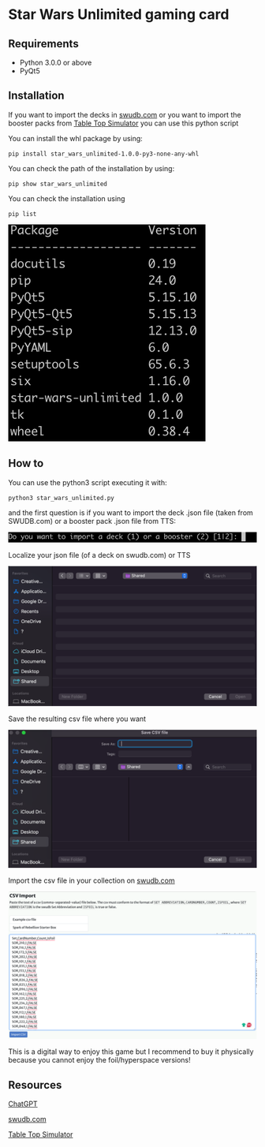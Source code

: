 # Star Wars Unlimited gaming card
## Requirements
- Python 3.0.0 or above
- PyQt5

## Installation
If you want to import the decks in [swudb.com](https://swudb.com/) or you want to import the booster packs from [Table Top Simulator](https://store.steampowered.com/app/286160/Tabletop_Simulator/) you can use this python script

You can install the whl package by using:
```
pip install star_wars_unlimited-1.0.0-py3-none-any-whl
```

You can check the path of the installation by using:
```
pip show star_wars_unlimited
```
You can check the installation using 
```
pip list
```

![](images/pip_list.png)

## How to
You can use the python3 script executing it with:
```
python3 star_wars_unlimited.py
```
and the first question is if you  want to import the deck .json file (taken from SWUDB.com) or a booster pack .json file from TTS:

![](images/question.png) 


Localize your json file (of a deck on swudb.com) or TTS

![](images/json.png)

Save the resulting csv file where you want

![](images/csv.png)

Import the csv file in your collection on [swudb.com](https://swudb.com/)

![](images/swudb.png)

This is a digital way to enjoy this game but I recommend to buy it physically because you cannot enjoy the foil/hyperspace versions!

## Resources
[ChatGPT](https://chatgpt.com/)

[swudb.com](https://swudb.com/)

[Table Top Simulator](https://store.steampowered.com/app/286160/Tabletop_Simulator/)

